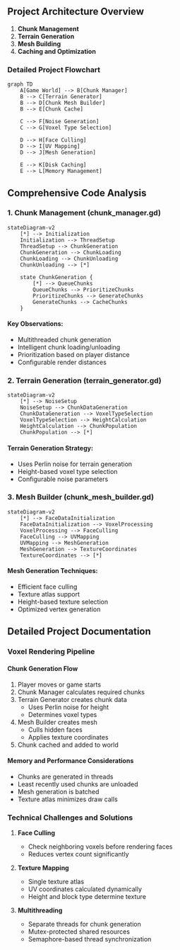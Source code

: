 ## Project Architecture Overview

1. **Chunk Management**
2. **Terrain Generation**
3. **Mesh Building**
4. **Caching and Optimization**

### Detailed Project Flowchart

```mermaid
graph TD
    A[Game World] --> B[Chunk Manager]
    B --> C[Terrain Generator]
    B --> D[Chunk Mesh Builder]
    B --> E[Chunk Cache]
    
    C --> F[Noise Generation]
    C --> G[Voxel Type Selection]
    
    D --> H[Face Culling]
    D --> I[UV Mapping]
    D --> J[Mesh Generation]
    
    E --> K[Disk Caching]
    E --> L[Memory Management]
```

## Comprehensive Code Analysis

### 1. Chunk Management (chunk_manager.gd)
```mermaid
stateDiagram-v2
    [*] --> Initialization
    Initialization --> ThreadSetup
    ThreadSetup --> ChunkGeneration
    ChunkGeneration --> ChunkLoading
    ChunkLoading --> ChunkUnloading
    ChunkUnloading --> [*]

    state ChunkGeneration {
        [*] --> QueueChunks
        QueueChunks --> PrioritizeChunks
        PrioritizeChunks --> GenerateChunks
        GenerateChunks --> CacheChunks
    }
```

#### Key Observations:
- Multithreaded chunk generation
- Intelligent chunk loading/unloading
- Prioritization based on player distance
- Configurable render distances

### 2. Terrain Generation (terrain_generator.gd)
```mermaid
stateDiagram-v2
    [*] --> NoiseSetup
    NoiseSetup --> ChunkDataGeneration
    ChunkDataGeneration --> VoxelTypeSelection
    VoxelTypeSelection --> HeightCalculation
    HeightCalculation --> ChunkPopulation
    ChunkPopulation --> [*]
```

#### Terrain Generation Strategy:
- Uses Perlin noise for terrain generation
- Height-based voxel type selection
- Configurable noise parameters

### 3. Mesh Builder (chunk_mesh_builder.gd)
```mermaid
stateDiagram-v2
    [*] --> FaceDataInitialization
    FaceDataInitialization --> VoxelProcessing
    VoxelProcessing --> FaceCulling
    FaceCulling --> UVMapping
    UVMapping --> MeshGeneration
    MeshGeneration --> TextureCoordinates
    TextureCoordinates --> [*]
```

#### Mesh Generation Techniques:
- Efficient face culling
- Texture atlas support
- Height-based texture selection
- Optimized vertex generation

## Detailed Project Documentation

### Voxel Rendering Pipeline

#### Chunk Generation Flow
1. Player moves or game starts
2. Chunk Manager calculates required chunks
3. Terrain Generator creates chunk data
   - Uses Perlin noise for height
   - Determines voxel types
4. Mesh Builder creates mesh
   - Culls hidden faces
   - Applies texture coordinates
5. Chunk cached and added to world

#### Memory and Performance Considerations
- Chunks are generated in threads
- Least recently used chunks are unloaded
- Mesh generation is batched
- Texture atlas minimizes draw calls

### Technical Challenges and Solutions

1. **Face Culling**
   - Check neighboring voxels before rendering faces
   - Reduces vertex count significantly

2. **Texture Mapping**
   - Single texture atlas
   - UV coordinates calculated dynamically
   - Height and block type determine texture

3. **Multithreading**
   - Separate threads for chunk generation
   - Mutex-protected shared resources
   - Semaphore-based thread synchronization
